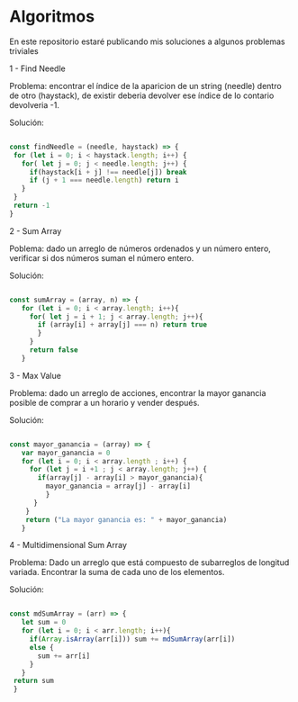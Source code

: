 # Algoritmos
En este repositorio estaré publicando mis soluciones a algunos problemas triviales

1 - Find Needle

 Problema: encontrar el índice de la aparicion de un string (needle) dentro de otro (haystack), de existir deberia devolver ese índice de lo contario devolveria -1.
 
 Solución:
   
   ```js
   
  const findNeedle = (needle, haystack) => {
    for (let i = 0; i < haystack.length; i++) {
      for( let j = 0; j < needle.length; j++) {
        if(haystack[i + j] !== needle[j]) break
        if (j + 1 === needle.length) return i
      }
    }
    return -1
  }
  
   ```
  
2 - Sum Array

Poblema: dado un arreglo de números ordenados y un número entero, verificar si dos números suman el número entero.
    
  Solución:
     
   ```js
   
  const sumArray = (array, n) => {
      for (let i = 0; i < array.length; i++){
        for( let j = i + 1; j < array.length; j++){
          if (array[i] + array[j] === n) return true
          }
        }
        return false
      }
  
   ```

  
3 - Max Value
  
 Problema: dado un arreglo de acciones, encontrar la mayor ganancia posible de   comprar a un horario y vender después.
  
  Solución:
  
  
   ```js
   
  const mayor_ganancia = (array) => {
      var mayor_ganancia = 0
      for (let i = 0; i < array.length ; i++) {
        for (let j = i +1 ; j < array.length; j++) {
          if(array[j] - array[i] > mayor_ganancia){
            mayor_ganancia = array[j] - array[i]
            }     
         }
       }
       return ("La mayor ganancia es: " + mayor_ganancia)
      }
  
   ```
    
4 - Multidimensional Sum Array

 Problema: Dado un arreglo que está compuesto de subarreglos de longitud variada. Encontrar la suma de cada uno de los elementos.
  
  Solución:
    
   ```js
   
  const mdSumArray = (arr) => {
      let sum = 0
      for (let i = 0; i < arr.length; i++){
        if(Array.isArray(arr[i])) sum += mdSumArray(arr[i])
        else { 
          sum += arr[i]
        }
      }
    return sum
    }
  
   ```
